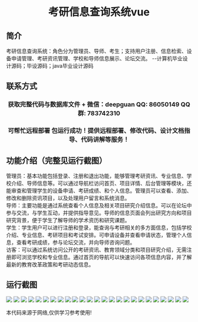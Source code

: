 <p><h1 align="center">考研信息查询系统vue</h1></p>

## 简介
考研信息查询系统：角色分为管理员、导师、考生；支持用户注册、信息检索、设备申请管理、考研资讯管理、学校和导师信息展示、论坛交流。    --计算机毕业设计源码；毕设源码；java毕业设计源码


## 联系方式
<p><h3 align="center">获取完整代码与数据库文件 + 微信：deepguan QQ: 86050149 QQ群: 783742310</h3></p>
<p><h3 align="center">可帮忙远程部署 包运行成功！提供远程部署、修改代码、设计文档指导、代码讲解等服务！</h3></p>

## 功能介绍（完整见运行截图）
管理员：基本功能包括登录、注册和退出功能，能够管理考研资讯、专业信息、学校介绍、导师信息等。可以通过导航栏访问首页、项目详情、后台管理等模块，还能审查和管理学生的设备申请、考研成绩、和个人信息。管理员可以查看、添加、修改和删除资讯项目，以及处理用户留言和系统消息。  
导师：主要功能是通过系统查看个人信息及相关项目研究介绍信息。可以在论坛中参与交流，与学生互动，并提供指导意见。导师的信息页面会列出研究方向和项目研究背景，便于学生了解导师的学术资历和研究课题。  
学生：学生用户可以进行注册和登录，能查询与考研相关的多方面信息，包括学校介绍、专业信息、考研项目和考试安排。可申请设备并查看申请状态，管理个人信息，查看考研成绩，参与论坛交流，并向导师咨询问题。  
访客：可以通过系统访问公开的考研资讯、教育领域分类和项目研究介绍，无需注册即可浏览学校和专业信息。通过首页的导航可以快速访问各项信息内容，并了解最新的教育改革政策和考研动态信息。


## 运行截图
![](https://bs-1329754181.cos.ap-shanghai.myqcloud.com/ssm/KaoyanInformationQuerySystem/img/001.jpg)
![](https://bs-1329754181.cos.ap-shanghai.myqcloud.com/ssm/KaoyanInformationQuerySystem/img/002.jpg)
![](https://bs-1329754181.cos.ap-shanghai.myqcloud.com/ssm/KaoyanInformationQuerySystem/img/003.jpg)
![](https://bs-1329754181.cos.ap-shanghai.myqcloud.com/ssm/KaoyanInformationQuerySystem/img/004.jpg)
![](https://bs-1329754181.cos.ap-shanghai.myqcloud.com/ssm/KaoyanInformationQuerySystem/img/005.jpg)
![](https://bs-1329754181.cos.ap-shanghai.myqcloud.com/ssm/KaoyanInformationQuerySystem/img/006.jpg)
![](https://bs-1329754181.cos.ap-shanghai.myqcloud.com/ssm/KaoyanInformationQuerySystem/img/007.jpg)
![](https://bs-1329754181.cos.ap-shanghai.myqcloud.com/ssm/KaoyanInformationQuerySystem/img/008.jpg)
![](https://bs-1329754181.cos.ap-shanghai.myqcloud.com/ssm/KaoyanInformationQuerySystem/img/009.jpg)
![](https://bs-1329754181.cos.ap-shanghai.myqcloud.com/ssm/KaoyanInformationQuerySystem/img/010.jpg)
![](https://bs-1329754181.cos.ap-shanghai.myqcloud.com/ssm/KaoyanInformationQuerySystem/img/011.jpg)
![](https://bs-1329754181.cos.ap-shanghai.myqcloud.com/ssm/KaoyanInformationQuerySystem/img/012.jpg)
![](https://bs-1329754181.cos.ap-shanghai.myqcloud.com/ssm/KaoyanInformationQuerySystem/img/013.jpg)
![](https://bs-1329754181.cos.ap-shanghai.myqcloud.com/ssm/KaoyanInformationQuerySystem/img/014.jpg)
![](https://bs-1329754181.cos.ap-shanghai.myqcloud.com/ssm/KaoyanInformationQuerySystem/img/015.jpg)
![](https://bs-1329754181.cos.ap-shanghai.myqcloud.com/ssm/KaoyanInformationQuerySystem/img/016.jpg)
![](https://bs-1329754181.cos.ap-shanghai.myqcloud.com/ssm/KaoyanInformationQuerySystem/img/017.jpg)
![](https://bs-1329754181.cos.ap-shanghai.myqcloud.com/ssm/KaoyanInformationQuerySystem/img/018.jpg)
![](https://bs-1329754181.cos.ap-shanghai.myqcloud.com/ssm/KaoyanInformationQuerySystem/img/019.jpg)
![](https://bs-1329754181.cos.ap-shanghai.myqcloud.com/ssm/KaoyanInformationQuerySystem/img/020.jpg)
![](https://bs-1329754181.cos.ap-shanghai.myqcloud.com/ssm/KaoyanInformationQuerySystem/img/021.jpg)
![](https://bs-1329754181.cos.ap-shanghai.myqcloud.com/ssm/KaoyanInformationQuerySystem/img/022.jpg)
![](https://bs-1329754181.cos.ap-shanghai.myqcloud.com/ssm/KaoyanInformationQuerySystem/img/023.jpg)
![](https://bs-1329754181.cos.ap-shanghai.myqcloud.com/ssm/KaoyanInformationQuerySystem/img/024.jpg)
![](https://bs-1329754181.cos.ap-shanghai.myqcloud.com/ssm/KaoyanInformationQuerySystem/img/025.jpg)

<p>本代码来源于网络,仅供学习参考使用!</p>
